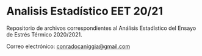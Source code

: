 ﻿# Analisis Estadístico EET 20/21

Repositorio de archivos correspondientes al Análisis Estadístico del Ensayo de Estrés Térmico 2020/2021.

Correo electrónico: conradocaniggia@gmail.com
